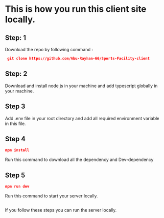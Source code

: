 # This is how you run this client site locally.

## Step: 1 
Download the repo by following command :
```json
 git clone https://github.com/Abu-Rayhan-66/Sports-Facility-client
 ```

## Step: 2
Download and install node js in your machine and add typescript globally in your machine.

## Step 3
Add .env file in your root directory and add all required environment variable in this file.

## Step 4
```json
npm install
```
Run this command to download all the dependency and Dev-dependency

## Step 5
```json 
npm run dev
``` 
Run this command to start your server locally.

##
If you follow these steps you can run the server locally.  


